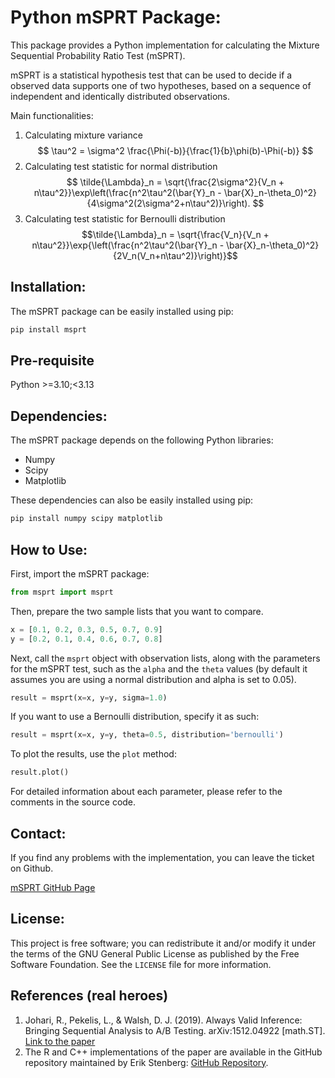 # Python mSPRT Package:

This package provides a Python implementation for calculating the Mixture Sequential Probability Ratio Test (mSPRT). 

mSPRT is a statistical hypothesis test that can be used to decide if a observed data supports one of two hypotheses, based on a sequence of independent and identically distributed observations.

Main functionalities:
1. Calculating mixture variance
$$
\tau^2 = \sigma^2 \frac{\Phi(-b)}{\frac{1}{b}\phi(b)-\Phi(-b)}
$$
2. Calculating test statistic for normal distribution
$$
\tilde{\Lambda}_n = \sqrt{\frac{2\sigma^2}{V_n + n\tau^2}}\exp\left(\frac{n^2\tau^2(\bar{Y}_n - \bar{X}_n-\theta_0)^2}{4\sigma^2(2\sigma^2+n\tau^2)}\right).
$$
3. Calculating test statistic for Bernoulli distribution
$$\tilde{\Lambda}_n = \sqrt{\frac{V_n}{V_n + n\tau^2}}\exp{\left(\frac{n^2\tau^2(\bar{Y}_n - \bar{X}_n-\theta_0)^2}{2V_n(V_n+n\tau^2)}\right)}$$



## Installation:

The mSPRT package can be easily installed using pip:

```bash
pip install msprt
```

## Pre-requisite
Python >=3.10;<3.13

## Dependencies:

The mSPRT package depends on the following Python libraries:
- Numpy
- Scipy
- Matplotlib

These dependencies can also be easily installed using pip:

```bash
pip install numpy scipy matplotlib
```

## How to Use:

First, import the mSPRT package:

```python
from msprt import msprt
```

Then, prepare the two sample lists that you want to compare.

```python
x = [0.1, 0.2, 0.3, 0.5, 0.7, 0.9]
y = [0.2, 0.1, 0.4, 0.6, 0.7, 0.8]
```

Next, call the `msprt` object with observation lists, along with the parameters for the mSPRT test, such as the `alpha` and the `theta` values (by default it assumes you are using a normal distribution and alpha is set to 0.05).

```python
result = msprt(x=x, y=y, sigma=1.0)
```

If you want to use a Bernoulli distribution, specify it as such:

```python
result = msprt(x=x, y=y, theta=0.5, distribution='bernoulli')
```

To plot the results, use the `plot` method:

```python
result.plot()
```

For detailed information about each parameter, please refer to the comments in the source code.

## Contact:

If you find any problems with the implementation, you can leave the ticket on Github.

[mSPRT GitHub Page](https://github.com/ovidijusku/msprt)

## License:

This project is free software; you can redistribute it and/or modify it under the terms of the GNU General Public License as published by the Free Software Foundation. See the `LICENSE` file for more information.

## References (real heroes)
1. Johari, R., Pekelis, L., & Walsh, D. J. (2019). Always Valid Inference: Bringing Sequential Analysis to A/B Testing. arXiv:1512.04922 [math.ST]. [Link to the paper](https://doi.org/10.48550/arXiv.1512.04922)
2. The R and C++ implementations of the paper are available in the GitHub repository maintained by Erik Stenberg: [GitHub Repository](https://github.com/erik-stenberg/mixtureSPRT).

